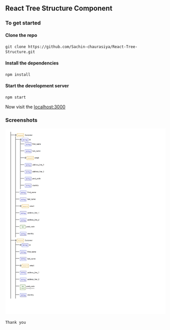 ## React Tree Structure Component

### To get started

#### Clone the repo

```shell
git clone https://github.com/Sachin-chaurasiya/React-Tree-Structure.git
```
#### Install the dependencies

```shell
npm install
```
#### Start the development server

```shell
npm start
```
Now visit the [localhost:3000](http://localhost:3000)


### Screenshots

![screenshot](./ss2.png)

`Thank you`

